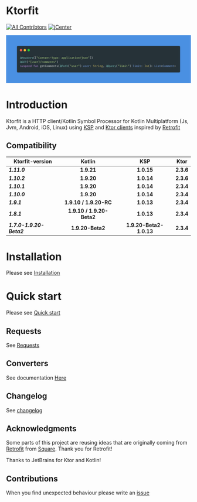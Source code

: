 <h1>Ktorfit</h1>

[![All Contribtors](https://img.shields.io/badge/Maven-Central-download.svg?style=flat-square)](https://mvnrepository.com/artifact/de.jensklingenberg.ktorfit)
[![jCenter](https://img.shields.io/badge/Apache-2.0-green.svg)](https://github.com/Foso/Ktorfit/blob/master/LICENSE)

<p align="center">
  <img src ="https://raw.githubusercontent.com/Foso/Experimental/master/carbon.png"  />
</p>

# Introduction

Ktorfit is a HTTP client/Kotlin Symbol Processor for Kotlin Multiplatform (Js, Jvm, Android, iOS, Linux)
using [KSP](https://github.com/google/ksp) and [Ktor clients](https://ktor.io/docs/getting-started-ktor-client.html)
inspired by [Retrofit](https://square.github.io/retrofit/)

## Compatibility

| Ktorfit-version          |          Kotlin           |           KSP           |   Ktor    |
|--------------------------|:-------------------------:|:-----------------------:|:---------:|
| **_1.11.0_**             |        **1.9.21**         |       **1.0.15**        | **2.3.6** |
| **_1.10.2_**             |        **1.9.20**         |       **1.0.14**        | **2.3.6** |
| **_1.10.1_**             |        **1.9.20**         |       **1.0.14**        | **2.3.4** |
| **_1.10.0_**             |        **1.9.20**         |       **1.0.14**        | **2.3.4** |
| **_1.9.1_**              |  **1.9.10 / 1.9.20-RC**   |       **1.0.13**        | **2.3.4** |
| **_1.8.1_**              | **1.9.10 / 1.9.20-Beta2** |       **1.0.13**        | **2.3.4** |
| **_1.7.0-1.9.20-Beta2_** |     **1.9.20-Beta2**      | **1.9.20-Beta2-1.0.13** | **2.3.4** |

# Installation

Please see [Installation](./installation.md)

# Quick start

Please see [Quick start](./quick-start.md)

## Requests

See [Requests](./requests.md)

## Converters

See documentation [Here](./converters/converters.md)

## Changelog

See [changelog](./CHANGELOG.md)

## Acknowledgments

Some parts of this project are reusing ideas that are originally coming
from [Retrofit](https://square.github.io/retrofit/) from [Square](https://github.com/square). Thank you for Retrofit!

Thanks to JetBrains for Ktor and Kotlin!

## Contributions

When you find unexpected behaviour please write an [issue](https://github.com/Foso/Ktorfit/issues/new/choose)
